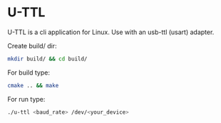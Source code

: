 # U-TTL
U-TTL is a cli application for Linux. Use with an usb-ttl (usart) adapter. 

Create build/ dir:
```sh
mkdir build/ && cd build/
```

For build type:
```sh
cmake .. && make 
```

For run type:
```sh
./u-ttl <baud_rate> /dev/<your_device>
```
